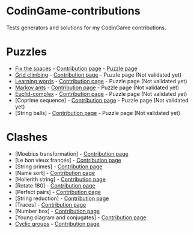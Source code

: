 # CodinGame-contributions
Tests generators and solutions for my CodinGame contributions.

# Puzzles
* [Fix the spaces](./fix-the-spaces) - [Contribution page](https://www.codingame.com/contribute/view/46053956831b4324bf2a6e36521916e52a727) - [Puzzle page](https://www.codingame.com/training/easy/fix-the-spaces)
* [Grid climbing](./grid-climbing) - [Contribution page](https://www.codingame.com/contribute/view/29649c6f594e71b69c8ca2567c8acfa06e207) - Puzzle page (Not validated yet)
* [Learning words](./learning-words) - [Contribution page](https://www.codingame.com/contribute/view/537069161bfbd37abe5eb74fa5af5f44ef652) - Puzzle page (Not validated yet)
* [Markov ants](./markov-ants) - [Contribution page](https://www.codingame.com/contribute/view/216638ec81ba9a5dd2105b22ad2de62d3e2df) - Puzzle page (Not validated yet)
* [Euclid-complex](./euclid-complex) - [Contribution page](https://www.codingame.com/contribute/view/52518e3c281414497c4f1f13bc85c49c42785) - Puzzle page (Not validated yet)
* [Coprime sequence] - [Contribution page](https://www.codingame.com/contribute/view/50703f8ba46dd4c2eef6629d8d867f14527ed) - Puzzle page (Not validated yet)
* [String balls] - [Contribution page](https://www.codingame.com/contribute/view/388573d78acaeca9e34861401284ecfbe5447) - Puzzle page (Not validated yet)

# Clashes
* [Moebius transformation] - [Contribution page](https://www.codingame.com/contribute/view/522947699c5066fcb3df003ccaa93fa295874)
* [Le bon vieux françés] - [Contribution page](https://www.codingame.com/contribute/view/43379dd82c3d9ac24ac2b9eb3cf8868ddf4f8)
* [String primes] - [Contribution page](https://www.codingame.com/contribute/view/41661416a26fca8dc6d6de2edf9bc7addc318)
* [Name sort] - [Contribution page](https://www.codingame.com/contribute/view/40772d3102acd1dfe76e3dc05b59a34c24014)
* [Hollerith string] - [Contribution page](https://www.codingame.com/contribute/view/36151a029b6cad971b52d02bfbd8f560e54ad)
* [Rotate 180] - [Contribution page](https://www.codingame.com/contribute/view/33642ff63f478245c3e3dfaad3d8692d41dc8)
* [Perfect pairs] - [Contribution page](https://www.codingame.com/contribute/view/32586d50d0adfec06f6269a4358bcb652a789)
* [String reduction] - [Contribution page](https://www.codingame.com/contribute/view/2856067338ee8581a52298bc586000de4097a)
* [Traces] - [Contribution page](https://www.codingame.com/contribute/view/249973095c453ec010fe09b6c2d6c8692fdb9)
* [Number box] - [Contribution page](https://www.codingame.com/contribute/view/242372eba72a892f31afef510eb04f01343af)
* [Young diagram and conjugates] - [Contribution page](https://www.codingame.com/contribute/view/206742cbca985d49050b0e708d9bf432e8d6e)
* [Cyclic groups](./clash/cyclic-groups) - [Contribution page](https://www.codingame.com/contribute/view/14733a0fd6e257f9020bd21b6c9b25b17327a)
